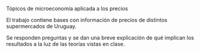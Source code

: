 Tópicos de microeconomía aplicada a los precios

El trabajo contiene bases con información de precios de distintos supermercados de Uruguay. 

Se responden preguntas y se dan una breve explicación de qué implican los resultados a la luz de las teorías vistas en clase.

